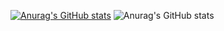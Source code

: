 [![Anurag's GitHub stats](https://github-readme-stats.vercel.app/apiAlpargato45=anuraghazra)](https://github.com/anuraghazra/github-readme-stats)
![Anurag's GitHub stats](https://github-readme-stats.vercel.app/apiAlpargato45=anuraghazra&show_icons=true)

<!--
**Alpargato45/Alpargato45** is a ✨ _special_ ✨ repository because its `README.md` (this file) appears on your GitHub profile.

Here are some ideas to get you started:

- 🔭 I’m currently working on ...
- 🌱 I’m currently learning ...
- 👯 I’m looking to collaborate on ...
- 🤔 I’m looking for help with ...
- 💬 Ask me about ...
- 📫 How to reach me: ...
- 😄 Pronouns: ...
- ⚡ Fun fact: ...
-->
